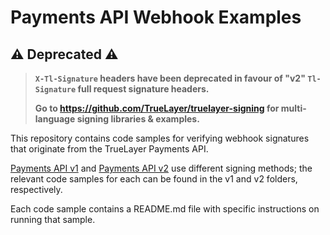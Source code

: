 # Payments API Webhook Examples

## ⚠️ Deprecated ⚠️
> **`X-Tl-Signature` headers have been deprecated in favour of "v2" `Tl-Signature` full request signature headers.**
>
> **Go to https://github.com/TrueLayer/truelayer-signing for multi-language signing libraries & examples.**

This repository contains code samples for verifying webhook signatures that originate from the TrueLayer Payments API.

[Payments API v1](https://docs.truelayer.com/#payments-api-v1) and [Payments API v2](https://docs.truelayer.com/#payments-api-v2) use different signing methods; the relevant code samples for each can be found in the v1 and v2 folders, respectively.

Each code sample contains a README.md file with specific instructions on running that sample.
